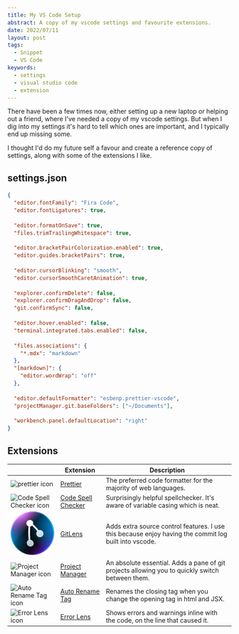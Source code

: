 ```yaml
---
title: My VS Code Setup
abstract: A copy of my vscode settings and favourite extensions.
date: 2022/07/11
layout: post
tags:
  - Snippet
  - VS Code
keywords:
  - settings
  - visual studio code
  - extension
---
```


There have been a few times now, either setting up a new laptop or helping out a friend, where I've needed a copy of my vscode settings. But when I dig into my settings it's hard to tell which ones are important, and I typically end up missing some.

I thought I'd do my future self a favour and create a reference copy of settings, along with some of the extensions I like.

## settings.json

```json
{
  "editor.fontFamily": "Fira Code",
  "editor.fontLigatures": true,

  "editor.formatOnSave": true,
  "files.trimTrailingWhitespace": true,

  "editor.bracketPairColorization.enabled": true,
  "editor.guides.bracketPairs": true,

  "editor.cursorBlinking": "smooth",
  "editor.cursorSmoothCaretAnimation": true,

  "explorer.confirmDelete": false,
  "explorer.confirmDragAndDrop": false,
  "git.confirmSync": false,

  "editor.hover.enabled": false,
  "terminal.integrated.tabs.enabled": false,

  "files.associations": {
    "*.mdx": "markdown"
  },
  "[markdown]": {
    "editor.wordWrap": "off"
  },

  "editor.defaultFormatter": "esbenp.prettier-vscode",
  "projectManager.git.baseFolders": ["~/Documents"],

  "workbench.panel.defaultLocation": "right"
}
```

## Extensions

|                                                     | Extension                                | Description                                                                                           |
| --------------------------------------------------- | ---------------------------------------- | ----------------------------------------------------------------------------------------------------- |
| ![prettier icon][prettier-icon]                     | [Prettier][prettier]                     | The preferred code formatter for the majority of web languages.                                       |
| ![Code Spell Checker icon][code-spell-checker-icon] | [Code Spell Checker][code-spell-checker] | Surprisingly helpful spellchecker. It's aware of variable casing which is neat.                       |
| ![Git Lens icon][git-lens-icon]                     | [GitLens][git-lens]                      | Adds extra source control features. I use this because enjoy having the commit log built into vscode. |
| ![Project Manager icon][project-manager-icon]       | [Project Manager][project-manager]       | An absolute essential. Adds a pane of git projects allowing you to quickly switch between them.       |
| ![Auto Rename Tag icon][auto-rename-tag-icon]       | [Auto Rename Tag][auto-rename-tag]       | Renames the closing tag when you change the opening tag in html and JSX.                              |
| ![Error Lens icon][error-lens-icon]                 | [Error Lens][error-lens]                 | Shows errors and warnings inline with the code, on the line that caused it.                           |

[prettier]: https://marketplace.visualstudio.com/items?itemName=esbenp.prettier-vscode
[prettier-icon]: https://raw.githubusercontent.com/prettier/prettier/24d39a906834cf449304dc684b280a5ca9a0a6d7/website/static/icon.png
[code-spell-checker]: https://marketplace.visualstudio.com/items?itemName=streetsidesoftware.code-spell-checker
[code-spell-checker-icon]: https://raw.githubusercontent.com/streetsidesoftware/vscode-spell-checker/67fd51f7436b10a1f04f6d2783d2688b76f3fe81/images/SpellCheck.png
[git-lens]: https://marketplace.visualstudio.com/items?itemName=eamodio.gitlens
[git-lens-icon]: https://raw.githubusercontent.com/gitkraken/vscode-gitlens/914a2d0817794d188d710c0729577e099358b40c/images/gitlens-icon.png
[project-manager]: https://marketplace.visualstudio.com/items?itemName=alefragnani.project-manager
[project-manager-icon]: https://raw.githubusercontent.com/alefragnani/vscode-project-manager/4e8b7ddf030ed005aaca9393c67f28d7ca9f4b19/images/icon.png
[auto-rename-tag]: https://marketplace.visualstudio.com/items?itemName=formulahendry.auto-rename-tag
[auto-rename-tag-icon]: https://raw.githubusercontent.com/formulahendry/vscode-auto-rename-tag/f3039ed7263c5ab94c6e2fa9995d3ad265ebc822/images/logo.png
[error-lens]: https://marketplace.visualstudio.com/items?itemName=usernamehw.errorlens
[error-lens-icon]: https://raw.githubusercontent.com/usernamehw/vscode-error-lens/c0b50521e5d14fb7d56608d5b430df92097ddd80/img/icon.png
